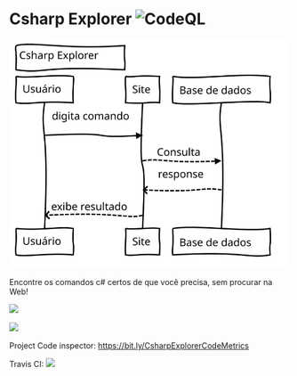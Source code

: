 # Csharp Explorer ![CodeQL](https://github.com/RDPodcasting/CsharpExplorer/workflows/CodeQL/badge.svg)

<img src="https://github.com/RDPodcasting/CsharpExplorer/blob/master/diagram.svg"></img>

Encontre os comandos c# certos de que você precisa, sem procurar na Web!

<img src="https://www.code-inspector.com/project/10677/score/svg"></img>

<img src="https://www.code-inspector.com/project/10677/status/svg"></img>

Project Code inspector: https://bit.ly/CsharpExplorerCodeMetrics

Travis CI: <img src="https://travis-ci.com/RDPodcasting/CsharpExplorer.svg?branch=master"></img>
